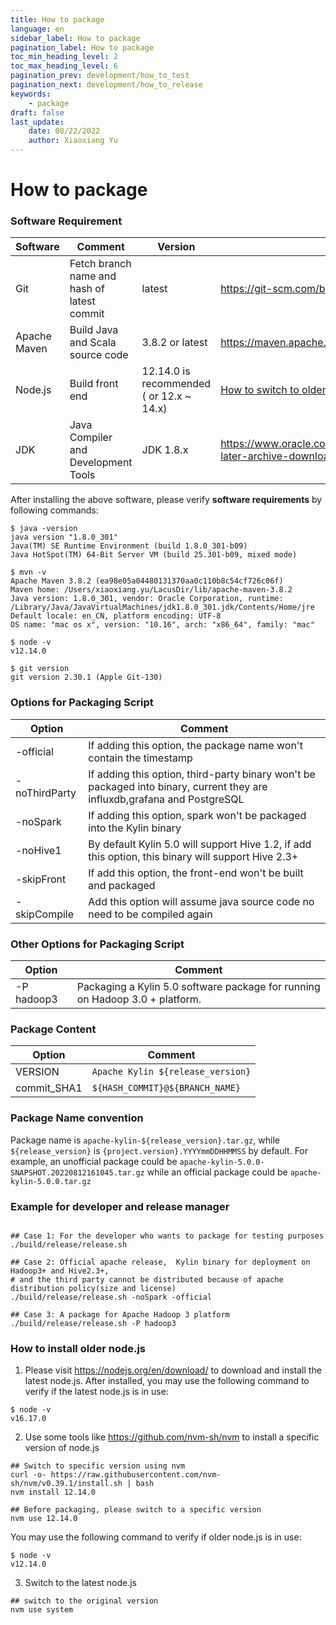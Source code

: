 ```yaml
---
title: How to package
language: en
sidebar_label: How to package
pagination_label: How to package
toc_min_heading_level: 2
toc_max_heading_level: 6
pagination_prev: development/how_to_test
pagination_next: development/how_to_release
keywords:
    - package
draft: false
last_update:
    date: 08/22/2022
    author: Xiaoxiang Yu
---
```


# How to package

### <span id="software_reqiurement">Software Requirement</span>

| Software      | Comment                                      |    Version     |   Download Link    |
|---------------| ---------------------------------------------|----------------|--------------------|
| Git           |  Fetch branch name and hash of latest commit | latest         | https://git-scm.com/book/en/v2/Getting-Started-Installing-Git |
| Apache Maven  |  Build Java and Scala source code            | 3.8.2 or latest| https://maven.apache.org/download.cgi |
| Node.js       |  Build front end                             | 12.14.0 is recommended ( or 12.x ~ 14.x) | [How to switch to older node.js](development/how_to_package.md#install_older_node)|
| JDK           |  Java Compiler and Development Tools         | JDK 1.8.x      | https://www.oracle.com/java/technologies/javase/javase8u211-later-archive-downloads.html |

After installing the above software, please verify **software requirements** by following commands:

```shell
$ java -version
java version "1.8.0_301"
Java(TM) SE Runtime Environment (build 1.8.0_301-b09)
Java HotSpot(TM) 64-Bit Server VM (build 25.301-b09, mixed mode)

$ mvn -v
Apache Maven 3.8.2 (ea98e05a04480131370aa0c110b8c54cf726c06f)
Maven home: /Users/xiaoxiang.yu/LacusDir/lib/apache-maven-3.8.2
Java version: 1.8.0_301, vendor: Oracle Corporation, runtime: /Library/Java/JavaVirtualMachines/jdk1.8.0_301.jdk/Contents/Home/jre
Default locale: en_CN, platform encoding: UTF-8
OS name: "mac os x", version: "10.16", arch: "x86_64", family: "mac"

$ node -v
v12.14.0

$ git version
git version 2.30.1 (Apple Git-130)
```
### Options for Packaging Script

| Option        | Comment                                                      |
| ------------- | ------------------------------------------------------------ |
| -official     | If adding this option, the package name won't contain the timestamp |
| -noThirdParty | If adding this option, third-party binary won't be packaged into binary, current they are influxdb,grafana and PostgreSQL |
| -noSpark      | If adding this option, spark won't be packaged into the Kylin binary |
| -noHive1      | By default Kylin 5.0 will support Hive 1.2, if add this option, this binary will support Hive 2.3+ |
| -skipFront    | If add this option, the front-end won't be built and packaged |
| -skipCompile  | Add this option will assume java source code no need to be compiled again |

### Other Options for Packaging Script
|         Option       |     Comment                                        | 
|--------------------  | ---------------------------------------------------|
| -P hadoop3           | Packaging a Kylin 5.0 software package for running on Hadoop 3.0 + platform.|

### Package Content

|         Option       |     Comment    | 
|--------------------  | ---------------|
| VERSION              | `Apache Kylin ${release_version}`  |
| commit_SHA1          | `${HASH_COMMIT}@${BRANCH_NAME}`    |

### Package Name convention

Package name is `apache-kylin-${release_version}.tar.gz`, while `${release_version}` is `{project.version}.YYYYmmDDHHMMSS` by default.
For example, an unofficial package could be `apache-kylin-5.0.0-SNAPSHOT.20220812161045.tar.gz` while an official package could be `apache-kylin-5.0.0.tar.gz`

### Example for developer and release manager

```shell

## Case 1: For the developer who wants to package for testing purposes
./build/release/release.sh 

## Case 2: Official apache release,  Kylin binary for deployment on Hadoop3+ and Hive2.3+, 
# and the third party cannot be distributed because of apache distribution policy(size and license)
./build/release/release.sh -noSpark -official 

## Case 3: A package for Apache Hadoop 3 platform
./build/release/release.sh -P hadoop3
```

### <span id="install_older_node">How to install older node.js</span>

1. Please visit https://nodejs.org/en/download/ to download and install the latest node.js. After installed, you may use the following command to verify if the latest node.js is in use:
```shell
$ node -v
v16.17.0
```

2. Use some tools like https://github.com/nvm-sh/nvm to install a specific version of node.js 

```shell
## Switch to specific version using nvm
curl -o- https://raw.githubusercontent.com/nvm-sh/nvm/v0.39.1/install.sh | bash
nvm install 12.14.0

## Before packaging, please switch to a specific version
nvm use 12.14.0
```

You may use the following command to verify if older node.js is in use:
```shell
$ node -v
v12.14.0
```

3. Switch to the latest node.js
```shell
## switch to the original version
nvm use system
```
